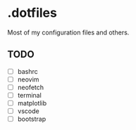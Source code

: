 # .dotfiles
Most of my configuration files and others.

## TODO
- [ ] bashrc
- [ ] neovim
- [ ] neofetch
- [ ] terminal
- [ ] matplotlib
- [ ] vscode
- [ ] bootstrap
